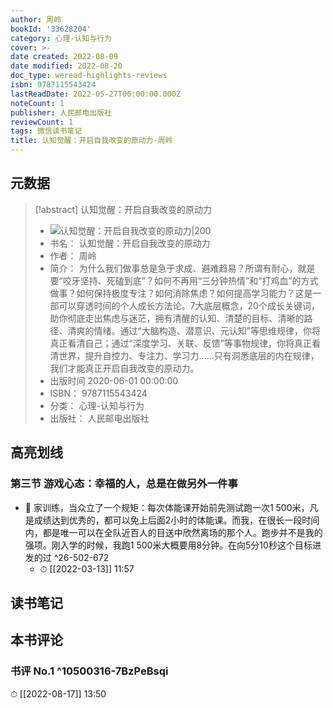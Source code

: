 ```yaml
---
author: 周岭
bookId: '33628204'
category: 心理-认知与行为
cover: >-
date created: 2022-08-09
date modified: 2022-08-20
doc_type: weread-highlights-reviews
isbn: 9787115543424
lastReadDate: 2022-05-27T00:00:00.000Z
noteCount: 1
publisher: 人民邮电出版社
reviewCount: 1
tags: 微信读书笔记
title: 认知觉醒：开启自我改变的原动力-周岭
---
```


## 元数据

> [!abstract] 认知觉醒：开启自我改变的原动力
> - ![ 认知觉醒：开启自我改变的原动力|200](https://wfqqreader-1252317822.image.myqcloud.com/cover/204/33628204/t7_33628204.jpg)
> - 书名： 认知觉醒：开启自我改变的原动力
> - 作者： 周岭
> - 简介： 为什么我们做事总是急于求成、避难趋易？所谓有耐心，就是要“咬牙坚持、死磕到底”？如何不再用“三分钟热情”和“打鸡血”的方式做事？如何保持极度专注？如何消除焦虑？如何提高学习能力？这是一部可以穿透时间的个人成长方法论。7大底层概念，20个成长关键词，助你彻底走出焦虑与迷茫，拥有清醒的认知、清楚的目标、清晰的路径、清爽的情绪。通过“大脑构造、潜意识、元认知”等思维规律，你将真正看清自己；通过“深度学习、关联、反馈”等事物规律，你将真正看清世界，提升自控力、专注力、学习力……只有洞悉底层的内在规律，我们才能真正开启自我改变的原动力。
> - 出版时间 2020-06-01 00:00:00
> - ISBN： 9787115543424
> - 分类： 心理-认知与行为
> - 出版社： 人民邮电出版社

## 高亮划线

### 第三节 游戏心态：幸福的人，总是在做另外一件事

- 📌 家训练，当众立了一个规矩：每次体能课开始前先测试跑一次1 500米，凡是成绩达到优秀的，都可以免上后面2小时的体能课。而我，在很长一段时间内，都是唯一可以在全队近百人的目送中欣然离场的那个人。跑步并不是我的强项。刚入学的时候，我跑1 500米大概要用8分钟。在向5分10秒这个目标进发的过 ^26-502-672
    - ⏱ [[2022-03-13]] 11:57

## 读书笔记

## 本书评论

### 书评 No.1 ^10500316-7BzPeBsqi

⏱ [[2022-08-17]] 13:50
